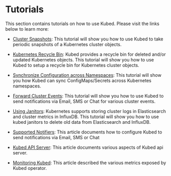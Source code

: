 # Tutorials

This section contains tutorials on how to use Kubed. Please visit the links below to learn more:

 - [Cluster Snapshots](/docs/0.3.0/tutorials/cluster-snapshot): This tutorial will show you how to use Kubed to take periodic snapshots of a Kubernetes cluster objects.

 - [Kubernetes Recycle Bin](/docs/0.3.0/tutorials/recycle-bin): Kubed provides a recycle bin for deleted and/or updated Kubernetes objects. This tutorial will show you how to use Kubed to setup a recycle bin for Kubernetes cluster objects.

 - [Synchronize Configuration across Namespaces](/docs/0.3.0/tutorials/config-syncer): This tutorial will show you how Kubed can sync ConfigMaps/Secrets across Kubernetes namespaces.

 - [Forward Cluster Events](/docs/0.3.0/tutorials/event-forwarder): This tutorial will show you how to use Kubed to send notifications via Email, SMS or Chat for various cluster events.

 - [Using Janitors](/docs/0.3.0/tutorials/janitors): Kubernetes supports storing cluster logs in Elasticsearch and cluster metrics in InfluxDB. This tutorial will show you how to use kubed janitors to delete old data from Elasticsearch and InfluxDB.

 - [Supported Notifiers](/docs/0.3.0/tutorials/notifiers): This article documents how to configure Kubed to send notifications via Email, SMS or Chat

 - [Kubed API Server](/docs/0.3.0/tutorials/apiserver): This article documents various aspects of Kubed api server.

 - [Monitoring Kubed](/docs/0.3.0/tutorials/monitoring): This article described the various metrics exposed by Kubed operator.
